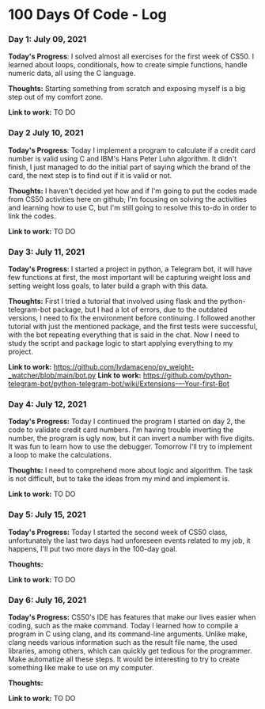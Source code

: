 # 100 Days Of Code - Log

### Day 1: July 09, 2021

**Today's Progress**: I solved almost all exercises for the first week of CS50. I learned about loops, conditionals, how to create simple functions, handle numeric data, all using the C language.

**Thoughts:** Starting something from scratch and exposing myself is a big step out of my comfort zone.

**Link to work:** TO DO

### Day 2 July 10, 2021

**Today's Progress**: Today I implement a program to calculate if a credit card number is valid using C and IBM's Hans Peter Luhn algorithm. It didn't finish, I just managed to do the initial part of saying which the brand of the card, the next step is to find out if it is valid or not.

**Thoughts:** I haven't decided yet how and if I'm going to put the codes made from CS50 activities here on github, I'm focusing on solving the activities and learning how to use C, but I'm still going to resolve this to-do in order to link the codes.

**Link to work:** TO DO

### Day 3: July 11, 2021

**Today's Progress**: I started a project in python, a Telegram bot, it will have few functions at first, the most important will be capturing weight loss and setting weight loss goals, to later build a graph with this data.

**Thoughts:** First I tried a tutorial that involved using flask and the python-telegram-bot package, but I had a lot of errors, due to the outdated versions, I need to fix the environment before continuing. I followed another tutorial with just the mentioned package, and the first tests were successful, with the bot repeating everything that is said in the chat. Now I need to study the script and package logic to start applying everything to my project.

**Link to work:** https://github.com/lvdamaceno/py_weight-_watcher/blob/main/bot.py
**Link to work:** https://github.com/python-telegram-bot/python-telegram-bot/wiki/Extensions-–-Your-first-Bot

### Day 4: July 12, 2021

**Today's Progress:** Today I continued the program I started on day 2, the code to validate credit card numbers. I'm having trouble inverting the number, the program is ugly now, but it can invert a number with five digits. It was fun to learn how to use the debugger. Tomorrow I'll try to implement a loop to make the calculations.

**Thoughts:** I need to comprehend more about logic and algorithm. The task is not difficult, but to take the ideas from my mind and implement is.

**Link to work:** TO DO

### Day 5: July 15, 2021

**Today's Progress:** Today I started the second week of CS50 class, unfortunately the last two days had unforeseen events related to my job, it happens, I'll put two more days in the 100-day goal.

**Thoughts:** 

**Link to work:** TO DO

### Day 6: July 16, 2021

**Today's Progress:** 
CS50's IDE has features that make our lives easier when coding, such as the make command. Today I learned how to compile a program in C using clang, and its command-line arguments. Unlike make, clang needs various information such as the result file name, the used libraries, among others, which can quickly get tedious for the programmer. Make automatize all these steps. It would be interesting to try to create something like make to use on my computer.

**Thoughts:** 

**Link to work:** TO DO
